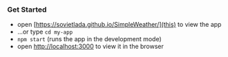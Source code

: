 ### Get Started

* open [https://sovietlada.github.io/SimpleWeather/](this) to view the app
* ...or type `cd my-app`
* `npm start` (runs the app in the development mode)
* open [http://localhost:3000](http://localhost:3000) to view it in the browser
